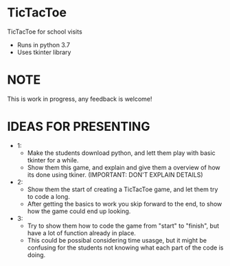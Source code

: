 # TicTacToe
TicTacToe for school visits

* Runs in python 3.7 
* Uses tkinter library 

# NOTE
This is work in progress, any feedback is welcome!

# IDEAS FOR PRESENTING
* 1:
    *  Make the students download python, and lett them play with basic tkinter for a while. 
    *  Show them this game, and explain and give them a overview of how its done using tkiner. (IMPORTANT: DON'T EXPLAIN DETAILS) 
*  2:
    * Show them the start of creating a TicTacToe game, and let them try to code a long.
    * After getting the basics to work you skip forward to the end, to show how the game could end up looking.
* 3:
    * Try to show them how to code the game from "start" to "finish", but have a lot of function already in place.
    * This could be possibal considering time usasge, but it might be confusing for the students not knowing what each part of the code is doing.
